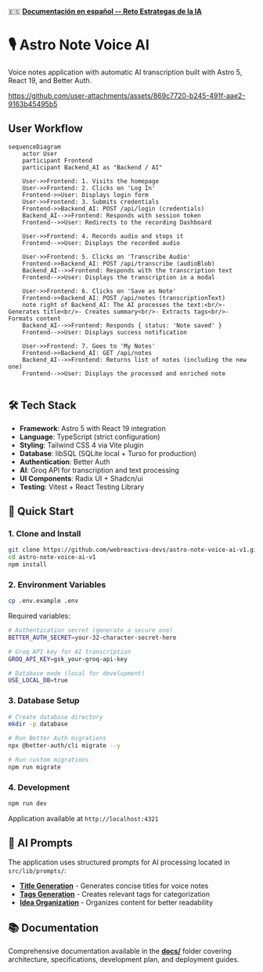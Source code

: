 🇪🇸 **[Documentación en español -- Reto Estrategas de la IA](README.es.md)** 

# 🎙️ Astro Note Voice AI

Voice notes application with automatic AI transcription built with Astro 5, React 19, and Better Auth.



https://github.com/user-attachments/assets/869c7720-b245-491f-aae2-9163b45495b5

## User Workflow

```mermaid
sequenceDiagram
    actor User
    participant Frontend
    participant Backend_AI as "Backend / AI"

    User->>Frontend: 1. Visits the homepage
    User->>Frontend: 2. Clicks on 'Log In'
    Frontend->>User: Displays login form
    User->>Frontend: 3. Submits credentials
    Frontend->>Backend_AI: POST /api/login (credentials)
    Backend_AI-->>Frontend: Responds with session token
    Frontend-->>User: Redirects to the recording Dashboard

    User->>Frontend: 4. Records audio and stops it
    Frontend-->>User: Displays the recorded audio

    User->>Frontend: 5. Clicks on 'Transcribe Audio'
    Frontend->>Backend_AI: POST /api/transcribe (audioBlob)
    Backend_AI-->>Frontend: Responds with the transcription text
    Frontend-->>User: Displays the transcription in a modal

    User->>Frontend: 6. Clicks on 'Save as Note'
    Frontend->>Backend_AI: POST /api/notes (transcriptionText)
    note right of Backend_AI: The AI processes the text:<br/>- Generates title<br/>- Creates summary<br/>- Extracts tags<br/>- Formats content
    Backend_AI-->>Frontend: Responds { status: 'Note saved' }
    Frontend-->>User: Displays success notification

    User->>Frontend: 7. Goes to 'My Notes'
    Frontend->>Backend_AI: GET /api/notes
    Backend_AI-->>Frontend: Returns list of notes (including the new one)
    Frontend-->>User: Displays the processed and enriched note


```

## 🛠️ Tech Stack

- **Framework**: Astro 5 with React 19 integration
- **Language**: TypeScript (strict configuration)
- **Styling**: Tailwind CSS 4 via Vite plugin
- **Database**: libSQL (SQLite local + Turso for production)
- **Authentication**: Better Auth
- **AI**: Groq API for transcription and text processing
- **UI Components**: Radix UI + Shadcn/ui
- **Testing**: Vitest + React Testing Library

## 🚀 Quick Start

### 1. Clone and Install
```bash
git clone https://github.com/webreactiva-devs/astro-note-voice-ai-v1.git
cd astro-note-voice-ai-v1
npm install
```

### 2. Environment Variables
```bash
cp .env.example .env
```

Required variables:
```bash
# Authentication secret (generate a secure one)
BETTER_AUTH_SECRET=your-32-character-secret-here

# Groq API key for AI transcription
GROQ_API_KEY=gsk_your-groq-api-key

# Database mode (local for development)
USE_LOCAL_DB=true
```

### 3. Database Setup
```bash
# Create database directory
mkdir -p database

# Run Better Auth migrations
npx @better-auth/cli migrate --y

# Run custom migrations
npm run migrate
```

### 4. Development
```bash
npm run dev
```

Application available at `http://localhost:4321`

## 🤖 AI Prompts

The application uses structured prompts for AI processing located in `src/lib/prompts/`:
- **[Title Generation](src/lib/prompts/title-generation.md)** - Generates concise titles for voice notes
- **[Tags Generation](src/lib/prompts/tags-generation.md)** - Creates relevant tags for categorization  
- **[Idea Organization](src/lib/prompts/idea-organization.md)** - Organizes content for better readability

## 📚 Documentation

Comprehensive documentation available in the **[docs/](docs/)** folder covering architecture, specifications, development plan, and deployment guides.
